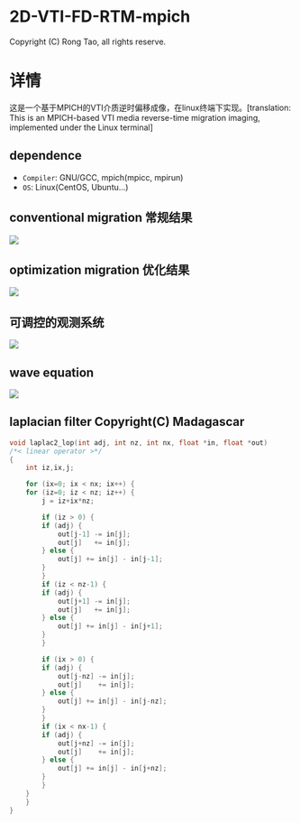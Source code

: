 # 2D-VTI-FD-RTM-mpich

Copyright (C) Rong Tao, all rights reserve.

# 详情

这是一个基于MPICH的VTI介质逆时偏移成像，在linux终端下实现。[translation: This is an MPICH-based VTI media reverse-time migration imaging, implemented under the Linux terminal]

## dependence

* ```Compiler```: GNU/GCC, mpich(mpicc, mpirun)
* ```OS```: Linux(CentOS, Ubuntu...)

## conventional migration 常规结果

![](migration-before.png)

## optimization migration 优化结果

![](migration-after.png)

## 可调控的观测系统

![](note.jpg)

## wave equation

![](waveequation.png)

## laplacian filter Copyright(C) Madagascar

```c
void laplac2_lop(int adj, int nz, int nx, float *in, float *out)
/*< linear operator >*/
{
    int iz,ix,j;

    for (ix=0; ix < nx; ix++) {
	for (iz=0; iz < nz; iz++) {
	    j = iz+ix*nz;

	    if (iz > 0) {
		if (adj) {
		    out[j-1] -= in[j];
		    out[j]   += in[j];
		} else {
		    out[j] += in[j] - in[j-1];
		}
	    }
	    if (iz < nz-1) {
		if (adj) {
		    out[j+1] -= in[j];
		    out[j]   += in[j];
		} else {
		    out[j] += in[j] - in[j+1];
		}
	    }

	    if (ix > 0) {
		if (adj) {
		    out[j-nz] -= in[j];
		    out[j]    += in[j];
		} else {
		    out[j] += in[j] - in[j-nz];
		}
	    }
	    if (ix < nx-1) {
		if (adj) {
		    out[j+nz] -= in[j];
		    out[j]    += in[j];
		} else {
		    out[j] += in[j] - in[j+nz];
		}
	    }
	}
    }
}
```
